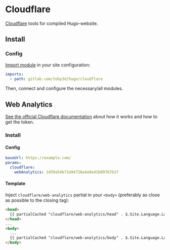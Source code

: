 # Cloudflare
[Cloudflare](https://cloudflare.com/) tools for compiled Hugo-website.

## Install
### Config
[Import module](https://gohugo.io/hugo-modules/use-modules/#use-a-module-for-a-theme) in your site
configuration:

```yaml
imports:
  - path: gitlab.com/toby3d/hugo/cloudflare
```

Then, connect and configure the necessary/all modules.

## Web Analytics
[See the official Cloudflare documentation](https://blog.cloudflare.com/privacy-first-web-analytics/)
about how it works and how to get the token.

### Install
#### Config
```yaml
baseUrl: https://example.com/
params:
  cloudflare:
    webAnalytics: 1d59a54b73a94728a4a9ed1b09767b1f
```

#### Template
Inject `cloudflare/web-analytics` partial in your `<body>` (preferably as close as possible to the closing tag):

```html
<head>
  {{ partialCached "cloudflare/web-analytics/head" . $.Site.Language.Lang }}
</head>
...
<body>
  ...
  {{ partialCached "cloudflare/web-analytics/body" . $.Site.Language.Lang }}
</body>
```